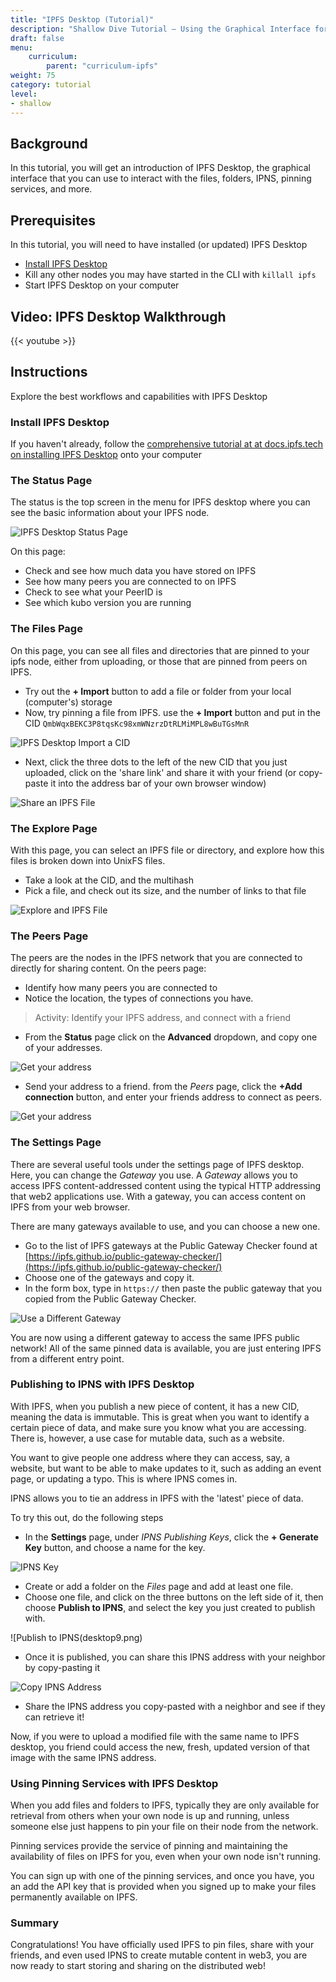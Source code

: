 ```yaml
---
title: "IPFS Desktop (Tutorial)"
description: "Shallow Dive Tutorial – Using the Graphical Interface for IPFS"
draft: false
menu:
    curriculum:
        parent: "curriculum-ipfs"
weight: 75
category: tutorial
level:
- shallow
---
```


## Background
In this tutorial, you will get an introduction of IPFS Desktop, the graphical interface that you can use to interact with the files, folders, IPNS, pinning services, and more.

## Prerequisites
In this tutorial, you will need to have installed (or updated) IPFS Desktop
* [Install IPFS Desktop](https://docs.ipfs.tech/install/ipfs-desktop/)
* Kill any other nodes you may have started in the CLI with `killall ipfs`
* Start IPFS Desktop on your computer

## Video: IPFS Desktop Walkthrough
{{< youtube  >}}

## Instructions
Explore the best workflows and capabilities with IPFS Desktop

### Install IPFS Desktop
If you haven't already, follow the [comprehensive tutorial at at docs.ipfs.tech on installing IPFS Desktop](https://docs.ipfs.tech/install/ipfs-desktop/) onto your computer

### The Status Page

The status is the top screen in the menu for IPFS desktop where you can see the basic information about your IPFS node.

![IPFS Desktop Status Page](desktop1.png)

On this page:

* Check and see how much data you have stored on IPFS
* See how many peers you are connected to on IPFS
* Check to see what your PeerID is
* See which kubo version you are running

### The Files Page
On this page, you can see all files and directories that are pinned to your ipfs node, either from uploading, or those that are pinned from peers on IPFS.

* Try out the **+ Import** button to add a file or folder from your local (computer's) storage
* Now, try pinning a file from IPFS. use the **+ Import** button and put in the CID `QmbWqxBEKC3P8tqsKc98xmWNzrzDtRLMiMPL8wBuTGsMnR`

![IPFS Desktop Import a CID](desktop2.png)

* Next, click the three dots to the left of the new CID that you just uploaded, click on the 'share link' and share it with your friend (or copy-paste it into the address bar of your own browser window)

![Share an IPFS File](desktop3.png)

### The Explore Page
With this page, you can select an IPFS file or directory, and explore how this files is broken down into UnixFS files.
* Take a look at the CID, and the multihash
* Pick a file, and check out its size, and the number of links to that file


![Explore and IPFS File](desktop4.png)

### The Peers Page
The peers are the nodes in the IPFS network that you are connected to directly for sharing content. On the peers page:
* Identify how many peers you are connected to
* Notice the location, the types of connections you have.

> Activity: Identify your IPFS address, and connect with a friend

* From the **Status** page click on the **Advanced** dropdown, and copy one of your addresses.

![Get your address](desktop5.png)

* Send your address to a friend. from the _Peers_ page, click the **+Add connection** button, and enter your friends address to connect as peers.

![Get your address](desktop6.png)

### The Settings Page
There are several useful tools under the settings page of IPFS desktop. Here, you can change the _Gateway_ you use. A _Gateway_ allows you to access IPFS content-addressed content using the typical HTTP addressing that web2 applications use. With a gateway, you can access content on IPFS from your web browser.

There are many gateways available to use, and you can choose a new one.
* Go to the list of IPFS gateways at the Public Gateway Checker found at [https://ipfs.github.io/public-gateway-checker/](https://ipfs.github.io/public-gateway-checker/)
* Choose one of the gateways and copy it.
* In the form box, type in `https://` then paste the public gateway that you copied from the Public Gateway Checker.

![Use a Different Gateway](desktop7.png)

You are now using a different gateway to access the same IPFS public network! All of the same pinned data is available, you are just entering IPFS from a different entry point.

### Publishing to IPNS with IPFS Desktop
With IPFS, when you publish a new piece of content, it has a new CID, meaning the data is immutable. This is great when you want to identify a certain piece of data, and make sure you know what you are accessing. There is, however, a use case for mutable data, such as a website.

You want to give people one address where they can access, say, a website, but want to be able to make updates to it, such as adding an event page, or updating a typo. This is where IPNS comes in.

IPNS allows you to tie an address in IPFS with the 'latest' piece of data.

To try this out, do the following steps
* In the **Settings** page, under _IPNS Publishing Keys_, click the **+ Generate Key** button, and choose a name for the key.

![IPNS Key](desktop8.png)

* Create or add a folder on the _Files_ page and add at least one file.
* Choose one file, and click on the three buttons on the left side of it, then choose **Publish to IPNS**, and select the key you just created to publish with.

![Publish to IPNS(desktop9.png)

* Once it is published, you can share this IPNS address with your neighbor by copy-pasting it

![Copy IPNS Address](desktop10.png)

<!-- Example IPNS Address _(copy-paste into your browser)_:
```
https://ipfs.fleek.co/ipns/k51qzi5uqu5dkb2z7inxiyvc7owjo1wc0mpnltijeizdco3qenov3xuzpop75j
``` -->
* Share the IPNS address you copy-pasted with a neighbor and see if they can retrieve it!

Now, if you were to upload a modified file with the same name to IPFS desktop, you friend could access the new, fresh, updated version of that image with the same IPNS address.

### Using Pinning Services with IPFS Desktop
When you add files and folders to IPFS, typically they are only available for retrieval from others when your own node is up and running, unless someone else just happens to pin your file on their node from the network.

Pinning services provide the service of pinning and maintaining the availability of files on IPFS for you, even when your own node isn't running.

You can sign up with one of the pinning services, and once you have, you an add the API key that is provided when you signed up to make your files permanently available on IPFS.



### Summary
Congratulations! You have officially used IPFS to pin files, share with your friends, and even used IPNS to create mutable content in web3, you are now ready to start storing and sharing on the distributed web!
